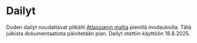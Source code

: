 # Dailyt

Duden dailyt noudattavat pitkälti [Atlassianin mallia](https://www.atlassian.com/agile/scrum/standups) pienillä modauksilla. Tätä julkista dokumentaatiota päivitetään pian. Dailyt otettiin käyttöön 18.8.2025.
